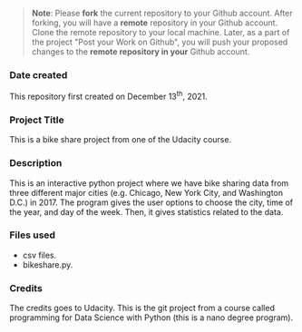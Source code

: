 >**Note**: Please **fork** the current repository to your Github account. After forking, you will have a **remote** repository in your Github account. Clone the remote repository to your local machine. Later, as a part of the project "Post your Work on Github", you will push your proposed changes to the **remote repository in your** Github account.

### Date created
This repository first created on December 13<sup>th</sup>, 2021.

### Project Title
This is a bike share project from one of the Udacity course.

### Description
This is an interactive python project where we have bike sharing data from three different major cities (e.g. Chicago, New York City, and Washington D.C.) in 2017. The program gives the user options to choose the city, time of the year, and day of the week. Then, it gives statistics related to the data.

### Files used
- csv files.
- bikeshare.py.

### Credits
The credits goes to Udacity. This is the git project from a course called programming for Data Science with Python (this is a nano degree program).

